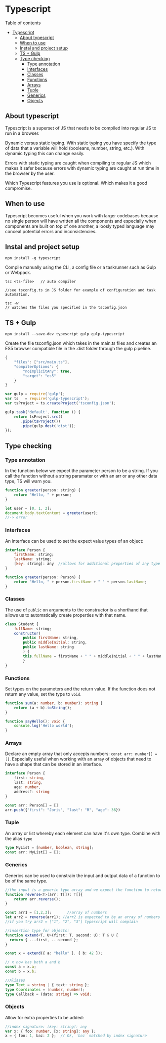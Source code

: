 # Typescript
Table of contents
- [Typescript](#typescript)
  - [About typescript](#about-typescript)
  - [When to use](#when-to-use)
  - [Instal and project setup](#instal-and-project-setup)
  - [TS + Gulp](#ts--gulp)
  - [Type checking](#type-checking)
    - [Type annotation](#type-annotation)
    - [Interfaces](#interfaces)
    - [Classes](#classes)
    - [Functions](#functions)
    - [Arrays](#arrays)
    - [Tuple](#tuple)
    - [Generics](#generics)
    - [Objects](#objects)

## About typescript
Typescript is a superset of JS that needs to be compiled into regular JS to run in a browser. 

Dynamic versus static typing. With static typing you have specify the type of data that a variable will hold (booleans, number, string, etc.). With dynamic typing this can change easily.

Errors with static typing are caught when compiling to regular JS which makes it safer because errors with dynamic typing are caught at run time in the browser by the user. 

Which Typescript features you use is optional. Which makes it a good compromise.

## When to use
Typescript becomes useful when you work with larger codebases because no single person will have written all the components and especially when components are built on top of one another, a loosly typed language may conceal potential errors and inconsistencies.

## Instal and project setup
`npm install -g typescript`

Compile manually using the CLI, a config file or a taskrunner such as Gulp or Webpack.
```
tsc <ts-file>	// auto compiler

//see tsconfig.ts in JS folder for example of configuration and task automation.

tsc -w 		
// watches the files you specified in the tsconfig.json
```

## TS + Gulp
```
npm install --save-dev typescript gulp gulp-typescript
```
Create the file tsconfig.json which takes in the main.ts files and creates an ES5 browser compatible file in the .dist folder through the gulp pipeline.
```js
{ 
    "files": ["src/main.ts"],
    "compilerOptions": { 
        "noImplicitAny": true, 
        "target": "es5"
    }
}

var gulp = require('gulp');
var ts 	 = require('gulp-typescript');
var tsProject = ts.createProject('tsconfig.json');

gulp.task('default', function () {
    return tsProject.src()
       .pipe(tsProject())
       .pipe(gulp.dest('dist'));
});
```

## Type checking
### Type annotation
In the function below we expect the parameter person to be a string. If you call the function without a string paramater or with an arr or any other data type, TS will warn you.
```js
function greeter(person: string) {
    return "Hello, " + person;
}

let user = [0, 1, 2];	
document.body.textContent = greeter(user);
//-> error 
```

### Interfaces
An interface can be used to set the expect value types of an object:
```js
interface Person {
    firstName: string;
    lastName: string;
    [key: string]: any  //allows for additional properties of any type
}

function greeter(person: Person) {
    return "Hello, " + person.firstName + " " + person.lastName;
}
```
### Classes
The use of `public` on arguments to the constructor is a shorthand that allows us to automatically create properties with that name.
```js
class Student {
    fullName: string;
    constructor(
        public firstName: string, 
        public middleInitial: string, 
        public lastName: string
        ) {     
		this.fullName = firstName + " " + middleInitial + " " + lastName;
    	}
}
```
### Functions
Set types on the parameters and the return value. If the function does not return any value, set the type to `void`.

```ts
function sum(a: number, b: number): string {
    return (a + b).toString();
}

function sayHello(): void {
    console.log('Hello world');
}
```
### Arrays
Declare an empty array that only accepts numbers: `const arr: number[] = []`. Especially useful when working with an array of objects that need to have a shape that can be stored in an interface.
```ts
interface Person {
    first: string,
    last: string,
    age: number,
    address?: string
}

const arr: Person[] = []
arr.push({"first": "Joris", "last": "R", "age": 36})
```
### Tuple
An array or list whereby each element can have it's own type. Combine with the alias `type`
```ts
type MyList = [number, boolean, string];
const arr: MyList[] = []; 
```
### Generics
Generics can be used to constrain the input and output data of a function to be of the same type.
```ts
//the input is a generic type array and we expect the function to return an array of the same type
function reverse<T>(arr: T[]): T[]{
    return arr.reverse();
}

const arr1 = [1,2,3];       //array of numbers
let arr2 = reverse(arr1); //arr2 is expected to be an array of numbers
//if you try arr2 = ["1", "2", "3"] typescript will complain

//insertion type for objects:
function extend<T, U>(first: T, second: U): T & U {
  return { ...first, ...second };
}

const x = extend({ a: "hello" }, { b: 42 });

// x now has both a and b
const a = x.a;
const b = x.b;

//Aliases
type Text = string | { text: string };
type Coordinates = [number, number];
type Callback = (data: string) => void;
```

### Objects
Allow for extra properties to be added:
```ts
//index signature: [key: string]: any
var x: { foo: number, [x: string]: any };
x = { foo: 1, baz: 2 };  // Ok, `baz` matched by index signature
```
